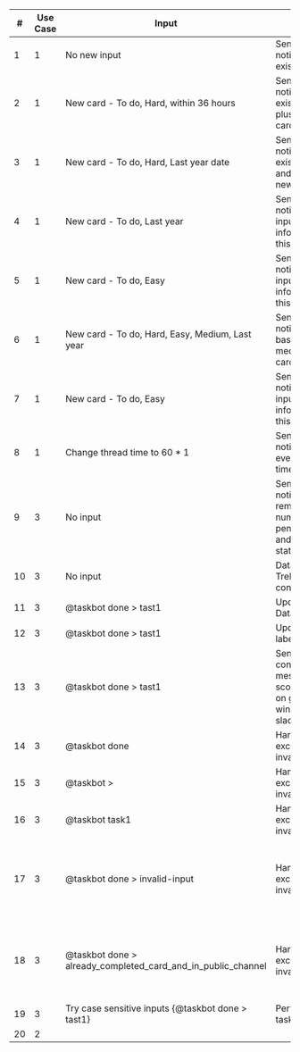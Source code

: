 
| #  | Use Case | Input  | Output | Expected Output  | Result |
| ------------- | ------------- | ------------- | ------------- | ------------- | ------------- |
| 1 | 1 |No new input | Send email notifications on existing data  |Send email notifications on existing data | Pass  |
| 2 | 1 |New card - To do, Hard, within 36 hours | Send email notifications on existing data plus the new card |Send email notifications on existing data plus the new card | Pass  |
| 3 | 1 |New card - To do, Hard, Last year date | Send email notifications on existing data and not the new card |Send email notifications on existing data and not the new card| Pass  |
| 4 | 1 |New card - To do, Last year  | Send email notifications to input information for this card  |Send email notifications  to input information for this card | Pass  |
| 5 | 1 |New card - To do, Easy  | Send email notifications to input information for this card  |Send email notifications  to input information for this card | Pass  |
| 6 | 1 |New card - To do, Hard, Easy, Medium, Last year  | Send email notifications based on label medium  for this card |Send email notifications  based on label medium for this card | Pass  |
| 7 | 1 |New card - To do, Easy  | Send email notifications to input information for this card  |Send email notifications  to input information for this card | Pass  |
| 8 | 1 |Change thread time to 60 * 1  | Send email notifications every 60 * 1 time unit  |Send email notifications  every 60 * 1 time unit | Pass  |
| 9 | 3 |No input  | Send slack notification reminding the number of pending tasks and ask for status  |Send slack notification reminding the number of pending tasks and ask for status | Pass  |
| 10 | 3 |No input  | Database, Trello, Slack connected  |Database, Trello, Slack connected | Pass  |
| 11 | 3 |@taskbot done > tast1  | Update Database  |Update Database | Pass  |
| 12 | 3 |@taskbot done > tast1  | Update Trello label |Update Trello label | Pass  |
| 13 | 3 |@taskbot done > tast1  | Send congratulations message plus scores earned on general window in slack |Send congratulations message plus scores earned on general window in slack | Pass  |
| 14 | 3 |@taskbot done  | Handle the exception of invalid input |Handle the exception of invalid input | Pass  |
| 15 | 3 |@taskbot >  | Handle the exception of invalid input |Handle the exception of invalid input | Pass  |
| 16 | 3 |@taskbot task1  | Handle the exception of invalid input |Handle the exception of invalid input | Pass  |
| 17 | 3 |@taskbot done > invalid-input | Handle the exception of invalid input |Does not handle the exception of invalid input and waits for next thread execution| Fail  |
| 18 | 3 |@taskbot done > already_completed_card_and_in_public_channel | Handle the exception of invalid input |Does not handle the exception of invalid input and gives runtime error and crashes| Fail  |
| 19 | 3 | Try case sensitive inputs {@taskbot done > tast1}  | Perform all tasks  |Perform all tasks | Pass  |
| 20 | 2 |  |  |   |






































































